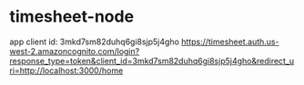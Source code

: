 # timesheet-node

app client id: 3mkd7sm82duhq6gi8sjp5j4gho
https://timesheet.auth.us-west-2.amazoncognito.com/login?response_type=token&client_id=3mkd7sm82duhq6gi8sjp5j4gho&redirect_uri=http://localhost:3000/home